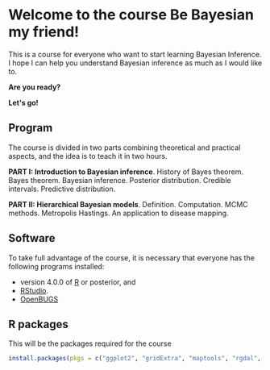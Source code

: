 
# Welcome to the course Be Bayesian my friend!

This is a course for everyone who want to start learning Bayesian Inference. I hope I can help you understand Bayesian inference as much as I would like to.

**Are you ready?**

**Let's go!**


## Program

The course is divided in two parts combining theoretical and practical aspects, and the idea is to teach it in two hours.

**PART I: Introduction to Bayesian inference**. History of Bayes theorem. Bayes theorem. Bayesian inference. Posterior distribution. Credible intervals. Predictive distribution.
 
**PART II: Hierarchical Bayesian models**. Definition. Computation. MCMC methods. Metropolis Hastings. An application to disease mapping. 

## Software

To take full advantage of the course, it is necessary that everyone has the following programs installed:

- version 4.0.0 of [R](https://cran.r-project.org/) or posterior, and
- [RStudio](https://www.rstudio.com/products/rstudio/download/).
- [OpenBUGS]( https://www.mrc-bsu.cam.ac.uk/software/bugs/openbugs/)

## R packages

This will be the packages required for the course

```r
install.packages(pkgs = c("ggplot2", "gridExtra", "maptools", "rgdal", "spdep", "lattice", "latticeExtra", "viridis", "splancs", "lattice", "fields", "plotKML", "raster", "sp", "R2OpenBUGS", "LearnBayes", "dplyr", "coda"))

```


